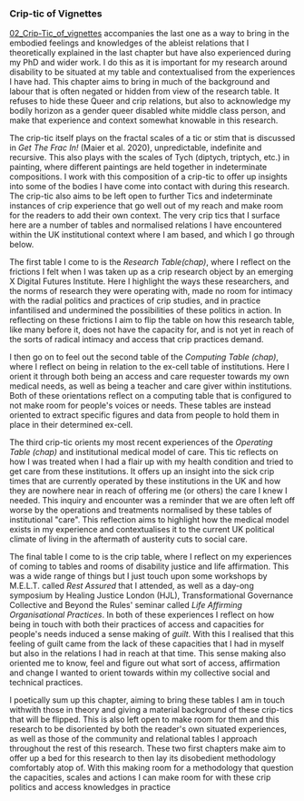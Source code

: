 ### Crip-tic of Vignettes

[02_Crip-Tic_of_vignettes](../../02_Crip-Tic%20of%20vignettes/02_Crip-Tic_of_vignettes.md) accompanies the last one as a way to bring in the embodied feelings and knowledges of the ableist relations that I theoretically explained in the last chapter but have also experienced during my PhD and wider work. I do this as it is important for my research around disability to be situated at my table and contextualised from the experiences I have had. This chapter aims to bring in much of the background and labour that is often negated or hidden from view of the research table. It refuses to hide these Queer and crip relations, but also to acknowledge my bodily horizon as a gender queer disabled white middle class person, and make that experience and context somewhat knowable in this research.

The crip-tic itself plays on the fractal scales of a tic or stim that is discussed in *Get The Frac In!* (Maier et al. 2020), unpredictable, indefinite and recursive. This also plays with the scales of Tych (diptych, triptych, etc.) in painting, where different paintings are held together in indeterminate compositions. I work with this composition of a crip-tic to offer up insights into some of the bodies I have come into contact with during this research. The crip-tic also aims to be left open to further Tics and indeterminate instances of crip experience that go well out of my reach and make room for the readers to add their own context. The very crip tics that I surface here are a number of tables and normalised relations I have encountered within the UK institutional context where I am based, and which I go through below.

The first table I come to is the *Research Table(chap)*, where I reflect on the frictions I felt when I was taken up as a crip research object by an emerging X Digital Futures Institute. Here I highlight the ways these researchers, and the norms of research they were operating with, made no room for intimacy with the radial politics and practices of crip studies, and in practice infantilised and undermined the possibilities of these politics in action. In reflecting on these frictions I aim to flip the table on how this research table, like many before it, does not have the capacity for, and is not yet in reach of the sorts of radical intimacy and access that crip practices demand.

I then go on to feel out the second table of the *Computing Table (chap)*, where I reflect on being in relation to the ex-cell table of institutions. Here I orient it through both being an access and care requester towards my own medical needs, as well as being a teacher and care giver within institutions. Both of these orientations reflect on a computing table that is configured to not make room for people's voices or needs. These tables are instead oriented to extract specific figures and data from people to hold them in place in their determined ex-cell.

The third crip-tic orients my most recent experiences of the *Operating Table (chap)* and institutional medical model of care. This tic reflects on how I was treated when I had a flair up with my health condition and tried to get care from these institutions. It offers up an insight into the sick crip times that are currently operated by these institutions in the UK and how they are nowhere near in reach of offering me (or others) the care I knew I needed. This inquiry and encounter was a reminder that we are often left off worse by the operations and treatments normalised by these tables of institutional "care". This reflection aims to highlight how the medical model exists in my experience and contextualises it to the current UK political climate of living in the aftermath of austerity cuts to social care.

The final table I come to is the crip table, where I reflect on my experiences of coming to tables and rooms of disability justice and life affirmation. This was a wide range of things but I just touch upon some workshops by M.E.L.T. called *Rest Assured* that I attended, as well as a day-ong symposium by Healing Justice London (HJL), Transformational Governance Collective and Beyond the Rules' seminar called *Life Affirming Organisational Practices*. In both of these experiences I reflect on how being in touch with both their practices of access and capacities for people\'s needs induced a sense making of *guilt*. With this I realised that this feeling of guilt came from the lack of these capacities that I had in myself but also in the relations I had in reach at that time. This sense making also oriented me to know, feel and figure out what sort of access, affirmation and change I wanted to orient towards within my collective social and technical practices.

I poetically sum up this chapter, aiming to bring these tables I am in touch withwith those in theory and giving a material background of these crip-tics that will be flipped. This is also left open to make room for them and this research to be disoriented by both the reader's own situated experiences, as well as those of the community and relational tables I approach throughout the rest of this research. These two first chapters make aim to offer up a bed for this research to then lay its disobedient methodology comfortably atop of. With this making room for a methodology that question the capacities, scales and actions I can make room for with these crip politics and access knowledges in practice

